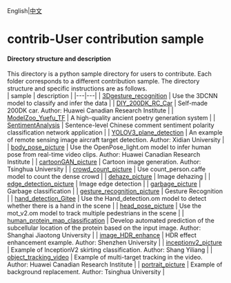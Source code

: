 English|[中文](README_CN.md)

# contrib-User contribution sample

#### Directory structure and description

This directory is a python sample directory for users to contribute. Each folder corresponds to a different contribution sample. The directory structure and specific instructions are as follows.  
| sample  | description  |
|---|---|
| [3Dgesture_recognition](./3Dgesture_recognition)  | Use the 3DCNN model to classify and infer the data |
| [DIY_200DK_RC_Car](./DIY_200DK_RC_Car)  | Self-made 200DK car. Author: Huawei Canadian Research Institute  |
| [ModelZoo_Yuefu_TF](./ModelZoo_Yuefu_TF)  | A high-quality ancient poetry generation system |
| [SentimentAnalysis](./SentimentAnalysis)  | Sentence-level Chinese comment sentiment polarity classification network application  |
| [YOLOV3_plane_detection](./YOLOV3_plane_detection)  | An example of remote sensing image aircraft target detection. Author: Xidian University |
| [body_pose_picture](./body_pose_picture)  | Use the OpenPose_light.om model to infer human pose from real-time video clips. Author: Huawei Canadian Research Institute  |
| [cartoonGAN_picture](./cartoonGAN_picture) | Cartoon image generation. Author: Tsinghua University |
| [crowd_count_picture](./crowd_count_picture) | Use count_person.caffe model to count the dense crowd |
| [dehaze_picture](./dehaze_picture) | Image dehazing |
| [edge_detection_picture](./edge_detection_picture) | Image edge detection |
| [garbage_picture](./garbage_picture) | Garbage classification |
| [gesture_recognition_picture](./gesture_recognition_picture) | Gesture Recognition |
| [hand_detection_Gitee](./hand_detection_Gitee) | Use the Hand_detection.om model to detect whether there is a hand in the scene |
| [head_pose_picture](./head_pose_picture) | Use the mot_v2.om model to track multiple pedestrians in the scene |
| [human_protein_map_classification](./human_protein_map_classification) | Develop automated prediction of the subcellular location of the protein based on the input image. Author: Shanghai Jiaotong University |
| [image_HDR_enhance](./image_HDR_enhance) | HDR effect enhancement example. Author: Shenzhen University |
| [inceptionv2_picture](./inceptionv2_picture) | Example of InceptionV2 skirting classification. Author: Shang Yiliang |
| [object_tracking_video](./object_tracking_video) | Example of multi-target tracking in the video. Author: Huawei Canadian Research Institute | 
| [portrait_picture](./portrait_picture) | Example of background replacement. Author: Tsinghua University |